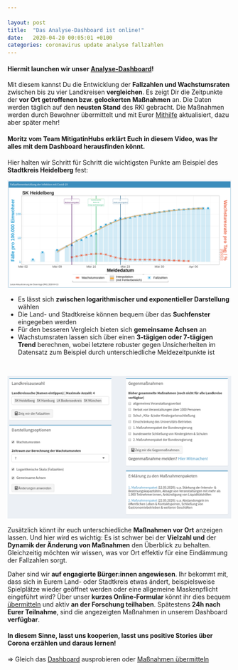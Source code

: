 ```yaml
---

layout: post
title:  "Das Analyse-Dashboard ist online!"
date:   2020-04-20 00:05:01 +0100
categories: coronavirus update analyse fallzahlen
---
```


#### Hiermit launchen wir unser [Analyse-Dashboard](http://mitigationhubs.shinyapps.io/mitigationhubs-shiny)! 
Mit diesem kannst Du die Entwicklung der **Fallzahlen und Wachstumsraten** zwischen bis zu vier Landkreisen **vergleichen**. Es zeigt Dir die Zeitpunkte der **vor Ort getroffenen bzw. gelockerten Maßnahmen** an. Die Daten werden täglich auf den **neusten Stand** des RKI gebracht. Die Maßnahmen werden durch Bewohner übermittelt und mit Eurer [Mithilfe](https://forms.gle/3Jd2hRYbJGRBZ42d6?hl=de) aktualisiert, dazu aber später mehr! 

#### Moritz vom Team MitigatinHubs erklärt Euch in diesem Video, was Ihr alles mit dem Dashboard herausfinden könnt.
<!--more-->
Hier halten wir Schritt für Schritt die wichtigsten Punkte am Beispiel des **Stadtkreis Heidelberg** fest:

![SKHeidelberg_Dashboard.png](/logo/SKHeidelberg_Dashboard.png)

- Es lässt sich **zwischen logarithmischer und exponentieller Darstellung** wählen
- Die Land- und Stadtkreise können bequem über das **Suchfenster** eingegeben werden
- Für den besseren Vergleich bieten sich **gemeinsame Achsen** an
- Wachstumsraten lassen sich über einen **3-tägigen oder 7-tägigen Trend** berechnen, wobei letztere robuster gegen Unsicherheiten im Datensatz zum Beispiel durch unterschiedliche Meldezeitpunkte ist
<br>

![DashboardTutorial1.png](/plots/DashboardTutorial1.png)

Zusätzlich könnt ihr euch unterschiedliche **Maßnahmen vor Ort** anzeigen lassen. Und hier wird es wichtig: Es ist schwer bei der **Vielzahl und** der **Dynamik der Änderung von Maßnahmen** den Überblick zu behalten. Gleichzeitig möchten wir wissen, was vor Ort effektiv für eine Eindämmung der Fallzahlen sorgt. 

Daher sind wir **auf engagierte Bürger:innen angewiesen**. Ihr bekommt mit, dass sich in Eurem Land- oder Stadtkreis etwas ändert, beispielsweise Spielplätze wieder geöffnet werden oder eine allgemeine Maskenpflicht eingeführt wird? Über unser **kurzes Online-Formular** könnt ihr dies bequem [übermitteln](https://forms.gle/3Jd2hRYbJGRBZ42d6?hl=de) und aktiv **an der Forschung teilhaben**. Spätestens **24h nach Eurer Teilnahme**, sind die angezeigten Maßnahmen in unserem Dashboard **verfügbar**. 

#### In diesem Sinne, lasst uns kooperien, lasst uns positive Stories über Corona erzählen und daraus lernen!

=> Gleich das [Dashboard](http://mitigationhubs.shinyapps.io/mitigationhubs-shiny) ausprobieren oder [Maßnahmen übermitteln](https://forms.gle/3Jd2hRYbJGRBZ42d6?hl=de)


